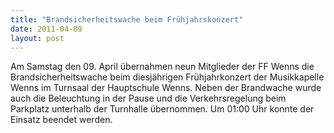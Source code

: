 ```yaml
---
title: "Brandsicherheitswache beim Frühjahrskonzert"
date: 2011-04-09
layout: post
---
```


Am Samstag den 09. April übernahmen neun Mitglieder der FF Wenns die Brandsicherheitswache beim diesjährigen Frühjahrkonzert der Musikkapelle Wenns im Turnsaal der Hauptschule Wenns. Neben der Brandwache wurde auch die Beleuchtung in der Pause und die Verkehrsregelung beim Parkplatz unterhalb der Turnhalle übernommen. Um 01:00 Uhr konnte der Einsatz beendet werden.